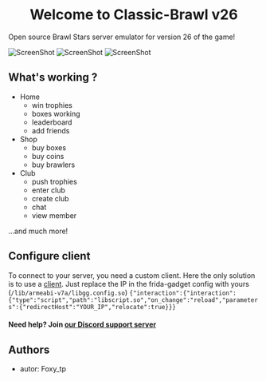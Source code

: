 <h1 align="center">Welcome to Classic-Brawl v26</h1>

Open source Brawl Stars server emulator for version 26 of the game!


![ScreenShot](https://media.discordapp.net/attachments/1266505712494706801/1266505767486230678/BnCfluYh.png?ex=66a564e9&is=66a41369&hm=7210524a1a9b728e246b6a3af8608e6903f635bf4fe0c9f19a9641c8dac98a72&=&format=webp&quality=lossless&width=853&height=480) 
![ScreenShot](https://media.discordapp.net/attachments/1266505712494706801/1266505768044199967/1y8EERPM.png?ex=66a564e9&is=66a41369&hm=01f28e4f95180443450efa6ab0ca571992d3c2fc3f37ca87db5550a73d988c6d&=&format=webp&quality=lossless&width=853&height=480)
![ScreenShot](https://media.discordapp.net/attachments/1266505712494706801/1266505768543457424/4kA5OqmH.png?ex=66a564e9&is=66a41369&hm=e2693c2fdffe23e755507b60c68b45d4dee236f24285b21adb1f5461d9e1fd55&=&format=webp&quality=lossless&width=853&height=480)
## What's working ?

- Home
  - win trophies
  - boxes working
  - leaderboard
  - add friends
- Shop
  - buy boxes
  - buy coins
  - buy brawlers
- Club
  - push trophies
  - enter club
  - create club
  - chat
  - view member 

...and much more!


## Configure client
To connect to your server, you need a custom client. Here the only solution is to use a [client](https://www.mediafire.com/file/vxi0dn1iribr96s/brawl+stars+v26+pachet.apk/file). Just replace the IP in the frida-gadget config with yours (```/lib/armeabi-v7a/libgg.config.so```) ```{"interaction":{"interaction":{"type":"script","path":"libscript.so","on_change":"reload","parameters":{"redirectHost":"YOUR_IP","relocate":true}}}```







#### Need help? Join [our Discord support server](https://discord.gg/nwMpKeBG3X)




## Authors

* autor: Foxy_tp